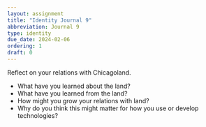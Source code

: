 ```yaml
---
layout: assignment
title: "Identity Journal 9"
abbreviation: Journal 9
type: identity
due_date: 2024-02-06
ordering: 1
draft: 0
---
```


Reflect on your relations with Chicagoland. 
- What have you learned about the land? 
- What have you learned from the land? 
- How might you grow your relations with land? 
- Why do you think this might matter for how you use or develop technologies?


